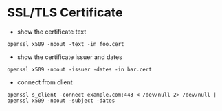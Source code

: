 # SSL/TLS Certificate 

- show the certificate text
```
openssl x509 -noout -text -in foo.cert
```
- show the certificate issuer and dates
```
openssl x509 -noout -issuer -dates -in bar.cert
```
- connect from client
```
openssl s_client -connect example.com:443 < /dev/null 2> /dev/null | openssl x509 -noout -subject -dates
```
